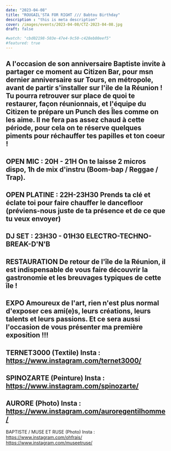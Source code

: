 ```yaml
---
date: "2023-04-08"
title: "ROUGAIL'STA FOR RIGHT /// Babtou Birthday"
description : "this is meta description"
cover: /images/events/2023-04-08/CTZ-2023-04-08.jpg
draft: false

#watch: "cbd02198-503e-47e4-9c50-c428eb80eef5"
#featured: true
---
```


A l'occasion de son anniversaire Baptiste invite à partager ce moment au Citizen Bar, pour msn dernier anniversaire sur Tours, en métropole, avant de partir s'installer sur l'ile de la Réunion !
Tu pourra retrouver sur place de quoi te restaurer, façon réunionnais, et l'équipe du Citizen te prépare un Punch des Îles comme on les aime.
Il ne fera pas assez chaud à cette période, pour cela on te réserve quelques piments pour réchauffer tes papilles et ton coeur !
---
OPEN MIC : 20H - 21H
On te laisse 2 micros dispo, 1h de mix d'instru (Boom-bap / Reggae / Trap).
---
OPEN PLATINE : 22H-23H30
Prends ta clé et éclate toi pour faire chauffer le dancefloor (préviens-nous juste de ta présence et de ce que tu veux envoyer)
---
DJ SET : 23H30 - 01H30
ELECTRO-TECHNO-BREAK-D'N'B
---
RESTAURATION
De retour de l'île de la Réunion, il est indispensable de vous faire découvrir la gastronomie et les breuvages typiques de cette île !
---
EXPO
Amoureux de l'art, rien n'est plus normal d'exposer ces ami(e)s, leurs créations, leurs talents et leurs passions.
Et ce sera aussi l'occasion de vous présenter ma première exposition !!!
---
TERNET3000 (Textile)
Insta : https://www.instagram.com/ternet3000/
---
SPINOZARTE (Peinture)
Insta : https://www.instagram.com/spinozarte/
---
AURORE (Photo)
Insta : https://www.instagram.com/auroregentilhomme/
---
BAPTISTE / MUSE ET RUSE (Photo)
Insta : https://www.instagram.com/ohfrais/
https://www.instagram.com/museetruse/
